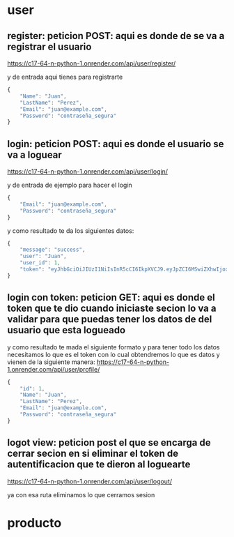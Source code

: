 # user
## register: peticion POST: aqui es donde de se va a registrar el usuario
https://c17-64-n-python-1.onrender.com/api/user/register/

y de entrada aqui tienes para registrarte
```javascript
{
    "Name": "Juan",
    "LastName": "Perez",
    "Email": "juan@example.com",
    "Password": "contraseña_segura"
}   
```

## login: peticion POST: aqui es donde el usuario se va a loguear 
https://c17-64-n-python-1.onrender.com/api/user/login/

y de entrada de ejemplo para hacer el login

```javascript
{
    "Email": "juan@example.com",
    "Password": "contraseña_segura"
}   
```
y como resultado te da los siguientes datos:

```javascript
{
    "message": "success",
    "user": "Juan",
    "user_id": 1,
    "token": "eyJhbGciOiJIUzI1NiIsInR5cCI6IkpXVCJ9.eyJpZCI6MSwiZXhwIjoxNzEzMzQxODMzLCJpYXQiOjE3MTMzMzgyMzN9.DLN2-NXqWpTwqIQIcmop5ZOZM3d-gfg-0hnmcEoeNDw"
}
```

## login con token: peticion GET: aqui es donde el token que te dio cuando iniciaste secion lo va a validar para que puedas tener los datos de  del usuario que esta logueado


y como resultado te mada el siguiente formato y para tener todo los datos necesitamos lo que es el token con lo cual obtendremos lo que es datos y vienen de la siguiente manera:
https://c17-64-n-python-1.onrender.com/api/user/profile/


```javascript
{
    "id": 1,
    "Name": "Juan",
    "LastName": "Perez",
    "Email": "juan@example.com",
    "Password": "contraseña_segura"
}

```


## logot view: peticion post el que se encarga de cerrar secion en si eliminar el token de autentificacion que te dieron al loguearte 
https://c17-64-n-python-1.onrender.com/api/user/logout/

ya con esa ruta eliminamos lo que cerramos sesion

# producto